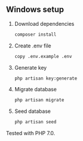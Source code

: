 ## Windows setup

1. Download dependencies
    ```bash
    composer install
    ```

2. Create .env file
    ```bash
    copy .env.example .env
    ```

3. Generate key
    ```bash
    php artisan key:generate
    ```
4. Migrate database
    ```bash
    php artisan migrate
    ```

5. Seed database
    ```bash
    php artisan seed
    ```
    
Tested with PHP 7.0.
